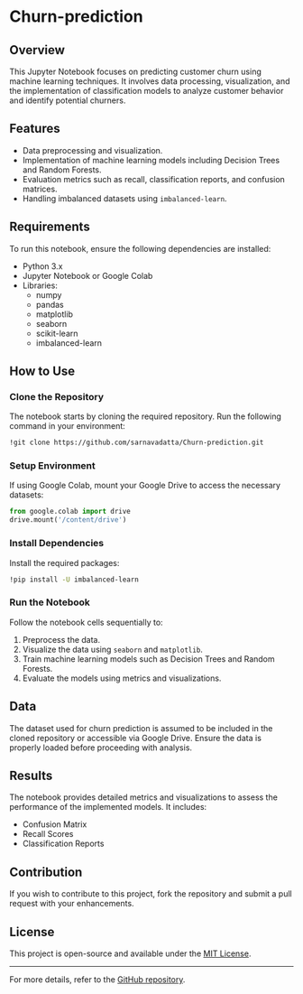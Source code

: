 # Churn-prediction

## Overview
This Jupyter Notebook focuses on predicting customer churn using machine learning techniques. It involves data processing, visualization, and the implementation of classification models to analyze customer behavior and identify potential churners.

## Features
- Data preprocessing and visualization.
- Implementation of machine learning models including Decision Trees and Random Forests.
- Evaluation metrics such as recall, classification reports, and confusion matrices.
- Handling imbalanced datasets using `imbalanced-learn`.

## Requirements
To run this notebook, ensure the following dependencies are installed:

- Python 3.x
- Jupyter Notebook or Google Colab
- Libraries:
  - numpy
  - pandas
  - matplotlib
  - seaborn
  - scikit-learn
  - imbalanced-learn

## How to Use

### Clone the Repository
The notebook starts by cloning the required repository. Run the following command in your environment:
```bash
!git clone https://github.com/sarnavadatta/Churn-prediction.git
```

### Setup Environment
If using Google Colab, mount your Google Drive to access the necessary datasets:
```python
from google.colab import drive
drive.mount('/content/drive')
```

### Install Dependencies
Install the required packages:
```bash
!pip install -U imbalanced-learn
```

### Run the Notebook
Follow the notebook cells sequentially to:
1. Preprocess the data.
2. Visualize the data using `seaborn` and `matplotlib`.
3. Train machine learning models such as Decision Trees and Random Forests.
4. Evaluate the models using metrics and visualizations.

## Data
The dataset used for churn prediction is assumed to be included in the cloned repository or accessible via Google Drive. Ensure the data is properly loaded before proceeding with analysis.

## Results
The notebook provides detailed metrics and visualizations to assess the performance of the implemented models. It includes:
- Confusion Matrix
- Recall Scores
- Classification Reports

## Contribution
If you wish to contribute to this project, fork the repository and submit a pull request with your enhancements.

## License
This project is open-source and available under the [MIT License](https://opensource.org/licenses/MIT).

---

For more details, refer to the [GitHub repository](https://github.com/sarnavadatta/Churn-prediction).

